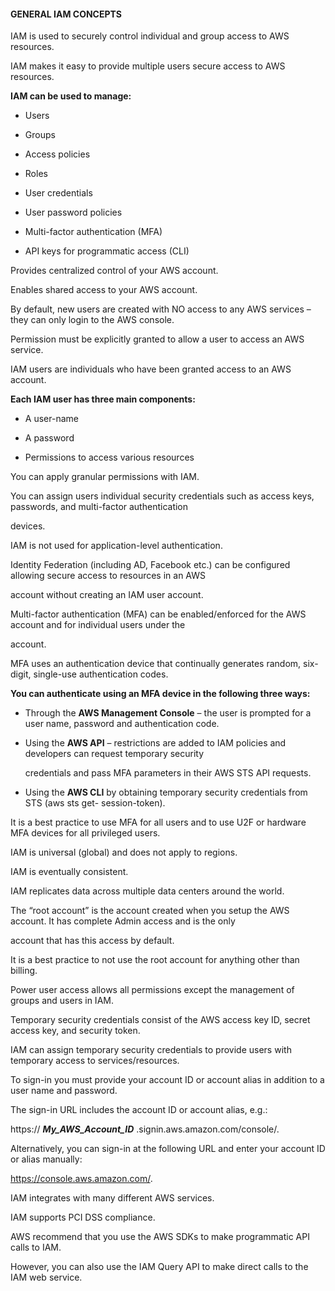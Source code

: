 #### GENERAL IAM CONCEPTS


IAM is used to securely control individual and group access to AWS resources.


IAM makes it easy to provide multiple users secure access to AWS resources.


**IAM can be used to manage:**


- Users

- Groups

- Access policies

- Roles

- User credentials

- User password policies

- Multi-factor authentication (MFA)

- API keys for programmatic access (CLI)


Provides centralized control of your AWS account.


Enables shared access to your AWS account.


By default, new users are created with NO access to any AWS services – they can only login to the AWS console.


Permission must be explicitly granted to allow a user to access an AWS service.


IAM users are individuals who have been granted access to an AWS account.


**Each IAM user has three main components:**


- A user-name

- A password

- Permissions to access various resources


You can apply granular permissions with IAM.


You can assign users individual security credentials such as access keys, passwords, and multi-factor authentication

devices.


IAM is not used for application-level authentication.


Identity Federation (including AD, Facebook etc.) can be configured allowing secure access to resources in an AWS

account without creating an IAM user account.


Multi-factor authentication (MFA) can be enabled/enforced for the AWS account and for individual users under the

account.


MFA uses an authentication device that continually generates random, six-digit, single-use authentication codes.


**You can authenticate using an MFA device in the following three ways:**


- Through the **AWS Management Console** – the user is prompted for a user name, password and authentication code.

- Using the **AWS API** – restrictions are added to IAM policies and developers can request temporary security

  credentials and pass MFA parameters in their AWS STS API requests.

- Using the **AWS CLI** by obtaining temporary security credentials from STS (aws sts get- session-token).


It is a best practice to use MFA for all users and to use U2F or hardware MFA devices for all privileged users.


IAM is universal (global) and does not apply to regions.


IAM is eventually consistent.


IAM replicates data across multiple data centers around the world.


The “root account” is the account created when you setup the AWS account. It has complete Admin access and is the only

account that has this access by default.


It is a best practice to not use the root account for anything other than billing.


Power user access allows all permissions except the management of groups and users in IAM.


Temporary security credentials consist of the AWS access key ID, secret access key, and security token.


IAM can assign temporary security credentials to provide users with temporary access to services/resources.


To sign-in you must provide your account ID or account alias in addition to a user name and password.


The sign-in URL includes the account ID or account alias, e.g.:


https:// **_My_AWS_Account_ID_** .signin.aws.amazon.com/console/.


Alternatively, you can sign-in at the following URL and enter your account ID or alias manually:


https://console.aws.amazon.com/.


IAM integrates with many different AWS services.


IAM supports PCI DSS compliance.


AWS recommend that you use the AWS SDKs to make programmatic API calls to IAM.


However, you can also use the IAM Query API to make direct calls to the IAM web service.

